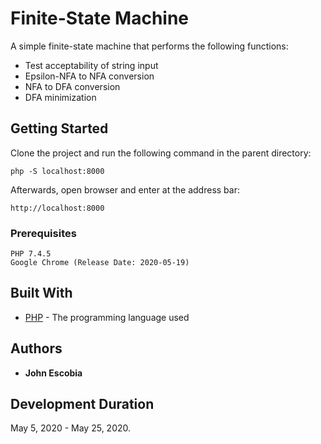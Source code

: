 # Finite-State Machine

A simple finite-state machine that performs the following functions:

* Test acceptability of string input
* Epsilon-NFA to NFA conversion
* NFA to DFA conversion
* DFA minimization

## Getting Started

Clone the project and run the following command in the parent directory:

```
php -S localhost:8000
```

Afterwards, open browser and enter at the address bar:

```
http://localhost:8000
```

### Prerequisites

```
PHP 7.4.5
Google Chrome (Release Date: 2020-05-19)
```

## Built With

* [PHP](https://www.php.net/docs.php) - The programming language used

## Authors

* **John Escobia**

## Development Duration

May 5, 2020 - May 25, 2020.
